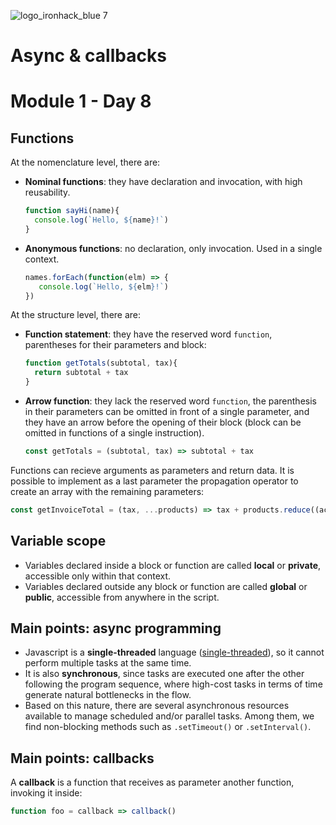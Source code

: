 ![logo_ironhack_blue 7](https://user-images.githubusercontent.com/23629340/40541063-a07a0a8a-601a-11e8-91b5-2f13e4e6b441.png)

# Async & callbacks
# Module 1 - Day 8

## Functions

At the nomenclature level, there are:

- **Nominal functions**: they have declaration and invocation, with high reusability.
  ````javascript
  function sayHi(name){
    console.log(`Hello, ${name}!`)
  }
  ````
- **Anonymous functions**: no declaration, only invocation. Used in a single context.
  ````javascript
  names.forEach(function(elm) => {
     console.log(`Hello, ${elm}!`)
  })
  ````
  
At the structure level, there are: 
- **Function statement**: they have the reserved word `function`, parentheses for their parameters and block:
  ````javascript
  function getTotals(subtotal, tax){
    return subtotal + tax
  }
  ````
- **Arrow function**: they lack the reserved word `function`, the parenthesis in their parameters can be omitted in front of a single parameter, and they have an arrow before the opening of their block (block can be omitted in functions of a single instruction).
  ````javascript
  const getTotals = (subtotal, tax) => subtotal + tax
  ````

Functions can recieve arguments as parameters and return data. It is possible to implement as a last parameter the propagation operator to create an array with the remaining parameters:

  ````javascript
  const getInvoiceTotal = (tax, ...products) => tax + products.reduce((acc, product) => acc + product.price, 0)
  ````
  
## Variable scope

- Variables declared inside a block or function are called **local** or **private**, accessible only within that context.
- Variables declared outside any block or function are called **global** or **public**, accessible from anywhere in the script.

## Main points: async programming

- Javascript is a **single-threaded** language ([single-threaded](1)), so it cannot perform multiple tasks at the same time.
- It is also **synchronous**, since tasks are executed one after the other following the program sequence, where high-cost tasks in terms of time generate natural bottlenecks in the flow.
- Based on this nature, there are several asynchronous resources available to manage scheduled and/or parallel tasks. Among them, we find non-blocking methods such as `.setTimeout()` or `.setInterval()`.

## Main points: callbacks

A **callback** is a function that receives as parameter another function, invoking it inside:
````javascript
function foo = callback => callback()
````

[1]: https://en.wikipedia.org/wiki/Thread_(computing)#Single_threading